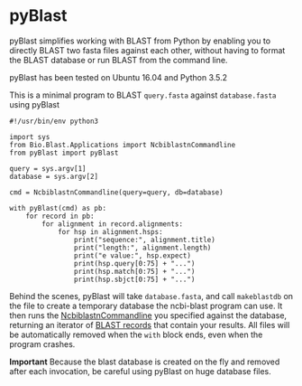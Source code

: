 # pyBlast

pyBlast simplifies working with BLAST from Python by enabling you to directly BLAST two fasta files against each other, without having to format the BLAST database or run BLAST from the command line.

pyBlast has been tested on Ubuntu 16.04 and Python 3.5.2


This is a minimal program to BLAST `query.fasta` against `database.fasta` using pyBlast
```
#!/usr/bin/env python3

import sys
from Bio.Blast.Applications import NcbiblastnCommandline
from pyBlast import pyBlast

query = sys.argv[1]
database = sys.argv[2]

cmd = NcbiblastnCommandline(query=query, db=database)

with pyBlast(cmd) as pb:
    for record in pb:
        for alignment in record.alignments:
            for hsp in alignment.hsps:
                print("sequence:", alignment.title)
                print("length:", alignment.length)
                print("e value:", hsp.expect)
                print(hsp.query[0:75] + "...")
                print(hsp.match[0:75] + "...")
                print(hsp.sbjct[0:75] + "...")
```
Behind the scenes, pyBlast will take `database.fasta`, and call `makeblastdb` on the file to create a temporary database the ncbi-blast program can use. It then runs the [NcbiblastnCommandline](http://biopython.org/DIST/docs/tutorial/Tutorial.html#htoc100) you specified against the database, returning an iterator of [BLAST records](http://biopython.org/DIST/docs/tutorial/Tutorial.html#htoc103) that contain your results. All files will be automatically removed when the `with` block ends, even when the program crashes.

**Important** Because the blast database is created on the fly and removed after each invocation, be careful using pyBlast on huge database files.
